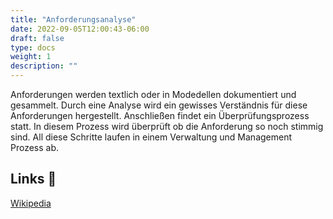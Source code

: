 ```yaml
---
title: "Anforderungsanalyse"
date: 2022-09-05T12:00:43-06:00
draft: false
type: docs
weight: 1
description: ""
---
```


Anforderungen werden textlich oder in Modedellen dokumentiert und gesammelt. Durch eine Analyse wird ein gewisses Verständnis für diese Anforderungen hergestellt. Anschließen findet ein Überprüfungsprozess statt. In diesem Prozess wird überprüft ob die Anforderung so noch stimmig sind. All diese Schritte laufen in einem Verwaltung und Management Prozess ab.

## Links 🔗

[Wikipedia](https://de.wikipedia.org/wiki/Anforderungsanalyse_(Informatik))  
